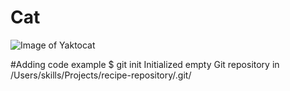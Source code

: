 # Cat
![Image of Yaktocat](https://octodex.github.com/images/yaktocat.png)

#Adding code example
$ git init
Initialized empty Git repository in /Users/skills/Projects/recipe-repository/.git/
